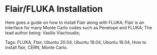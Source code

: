 # Flair/FLUKA Installation
Here goes a guide on how to install Flair along with FLUKA;
Flair is an interface for many Monte Carlo codes such as Penelope and FLUKA;
The lead author being: Vasilis Vlachoudis;

Tags:
FLUKA, Flair, Ubuntu 20.04, Ubuntu 18.04, Ubuntu 16.04, How to install flair, CERN, Monte Carlo.
